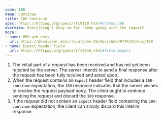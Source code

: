 ```yaml
---
code: 100
name: Continue
title: 100 Continue
spec: https://httpwg.org/specs/rfc9110.html#status.100
overview: Everything's okay so far, keep going with the request.
more:
- name: MDN web docs
  url: https://developer.mozilla.org/en-US/docs/Web/HTTP/Status/100
- name: Expect header field
  url: https://httpwg.org/specs/rfc9110.html#field.expect
---
```


1. The initial part of a request has been received and has not yet been rejected by the server. The server intends to send a final response after the request has been fully received and acted upon.
1. When the request contains an `Expect` header field that includes a `100-continue` expectation, the `100` response indicates that the server wishes to receive the request payload body.<!--[^expect-request-field]--> The client ought to continue sending the request and discard the `100` response.
1. If the request did not contain an `Expect` header field containing the `100-continue` expectation, the client can simply discard this interim response.

<!-- footnotes
[^expect-request-field]: RFC 9110 - HTTP Semantics › [10.1.1 Expect](https://www.rfc-editor.org/rfc/rfc9110#section-10.1.1). <small>Retrieved 22^nd^ November 2022.</small>
-->
